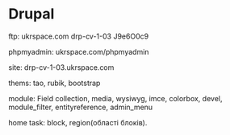 # Drupal

ftp:
ukrspace.com
drp-cv-1-03
J9e6O0c9

phpmyadmin: ukrspace.com/phpmyadmin

site: drp-cv-1-03.ukrspace.com

thems: tao, rubik, bootstrap

module: Field collection, media, wysiwyg, imce, colorbox, devel, module_filter, entityreference, admin_menu

home task: block, region(області блоків).
